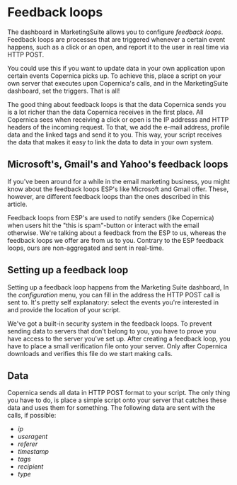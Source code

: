 # Feedback loops
The dashboard in MarketingSuite allows you to configure *feedback loops*. Feedback loops are processes that are triggered whenever a certain event happens, such as a click or an open, and report it to the user in real time via HTTP POST.

You could use this if you want to update data in your own application upon certain events Copernica picks up. To achieve this, place a script on your own server that executes upon Copernica's calls, and in the MarketingSuite dashboard, set the triggers. That is all!

The good thing about feedback loops is that the data Copernica sends you is a lot richer than the data Copernica receives in the first place. All Copernica sees when receiving a click or open is the IP addresss and HTTP headers of the incoming request. To that, we add the e-mail address, profile data and the linked tags and send it to you. This way, your script receives the data that makes it easy to link the data to data in your own system.

## Microsoft's, Gmail's and Yahoo's feedback loops
If you've been around for a while in the email marketing business, you might know about the feedback loops ESP's like Microsoft and Gmail offer. These, however, are different feedback loops than the ones described in this article.

Feedback loops from ESP's are used to notify senders (like Copernica) when users hit the "this is spam"-button or interact with the email otherwise. We're talking about a feedback from the ESP to us, whereas the feedback loops we offer are from us to you. Contrary to the ESP feedback loops, ours are non-aggregated and sent in real-time.

## Setting up a feedback loop
Setting up a feedback loop happens from the Marketing Suite dashboard, In the *configuration* menu, you can fill in the address the HTTP POST call is sent to. It's pretty self explanatory: select the events you're interested in and provide the location of your script.

We've got a built-in security system in the feedback loops. To prevent sending data to servers that don't belong to you, you have to prove you have access to the server you've set up. After creating a feedback loop, you have to place a small verification file onto your server. Only after Copernica downloads and verifies this file do we start making calls.

## Data
Copernica sends all data in HTTP POST format to your script. The only thing you have to do, is place a simple script onto your server that catches these data and uses them for something. The following data are sent with the calls, if possible:
- *ip*
- *useragent*
- *referer*
- *timestamp*
- *tags*
- *recipient*
- *type*
